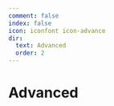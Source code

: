 ```yaml
---
comment: false
index: false
icon: iconfont icon-advance
dir:
  text: Advanced
  order: 2
---
```


# Advanced

<AutoCatalog />
